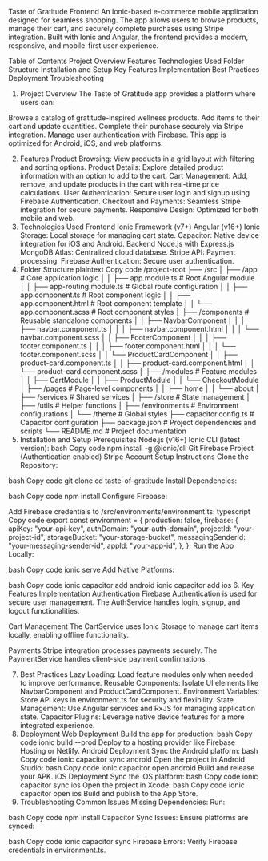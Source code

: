 Taste of Gratitude Frontend
An Ionic-based e-commerce mobile application designed for seamless shopping. The app allows users to browse products, manage their cart, and securely complete purchases using Stripe integration. Built with Ionic and Angular, the frontend provides a modern, responsive, and mobile-first user experience.

Table of Contents
Project Overview
Features
Technologies Used
Folder Structure
Installation and Setup
Key Features Implementation
Best Practices
Deployment
Troubleshooting

1. Project Overview
   The Taste of Gratitude app provides a platform where users can:

Browse a catalog of gratitude-inspired wellness products.
Add items to their cart and update quantities.
Complete their purchase securely via Stripe integration.
Manage user authentication with Firebase.
This app is optimized for Android, iOS, and web platforms.

2. Features
   Product Browsing: View products in a grid layout with filtering and sorting options.
   Product Details: Explore detailed product information with an option to add to the cart.
   Cart Management: Add, remove, and update products in the cart with real-time price calculations.
   User Authentication: Secure user login and signup using Firebase Authentication.
   Checkout and Payments: Seamless Stripe integration for secure payments.
   Responsive Design: Optimized for both mobile and web.
3. Technologies Used
   Frontend
   Ionic Framework (v7+)
   Angular (v16+)
   Ionic Storage: Local storage for managing cart state.
   Capacitor: Native device integration for iOS and Android.
   Backend
   Node.js with Express.js
   MongoDB Atlas: Centralized cloud database.
   Stripe API: Payment processing.
   Firebase Authentication: Secure user authentication.
4. Folder Structure
   plaintext
   Copy code
   /project-root
   ├── /src
   │ ├── /app # Core application logic
   │ │ ├── app.module.ts # Root Angular module
   │ │ ├── app-routing.module.ts # Global route configuration
   │ │ ├── app.component.ts # Root component logic
   │ │ ├── app.component.html # Root component template
   │ │ └── app.component.scss # Root component styles
   │ ├── /components # Reusable standalone components
   │ │ ├── NavbarComponent
   │ │ │ ├── navbar.component.ts
   │ │ │ ├── navbar.component.html
   │ │ │ └── navbar.component.scss
   │ │ ├── FooterComponent
   │ │ │ ├── footer.component.ts
   │ │ │ ├── footer.component.html
   │ │ │ └── footer.component.scss
   │ │ └── ProductCardComponent
   │ │ ├── product-card.component.ts
   │ │ ├── product-card.component.html
   │ │ └── product-card.component.scss
   │ ├── /modules # Feature modules
   │ │ ├── CartModule
   │ │ ├── ProductModule
   │ │ └── CheckoutModule
   │ ├── /pages # Page-level components
   │ │ ├── home
   │ │ └── about
   │ ├── /services # Shared services
   │ ├── /store # State management
   │ ├── /utils # Helper functions
   │ ├── /environments # Environment configurations
   │ └── /theme # Global styles
   ├── capacitor.config.ts # Capacitor configuration
   ├── package.json # Project dependencies and scripts
   └── README.md # Project documentation
5. Installation and Setup
   Prerequisites
   Node.js (v16+)
   Ionic CLI (latest version):
   bash
   Copy code
   npm install -g @ionic/cli
   Git
   Firebase Project (Authentication enabled)
   Stripe Account
   Setup Instructions
   Clone the Repository:

bash
Copy code
git clone <repository-url>
cd taste-of-gratitude
Install Dependencies:

bash
Copy code
npm install
Configure Firebase:

Add Firebase credentials to /src/environments/environment.ts:
typescript
Copy code
export const environment = {
production: false,
firebase: {
apiKey: "your-api-key",
authDomain: "your-auth-domain",
projectId: "your-project-id",
storageBucket: "your-storage-bucket",
messagingSenderId: "your-messaging-sender-id",
appId: "your-app-id",
},
};
Run the App Locally:

bash
Copy code
ionic serve
Add Native Platforms:

bash
Copy code
ionic capacitor add android
ionic capacitor add ios 6. Key Features Implementation
Authentication
Firebase Authentication is used for secure user management. The AuthService handles login, signup, and logout functionalities.

Cart Management
The CartService uses Ionic Storage to manage cart items locally, enabling offline functionality.

Payments
Stripe integration processes payments securely. The PaymentService handles client-side payment confirmations.

7. Best Practices
   Lazy Loading: Load feature modules only when needed to improve performance.
   Reusable Components: Isolate UI elements like NavbarComponent and ProductCardComponent.
   Environment Variables: Store API keys in environment.ts for security and flexibility.
   State Management: Use Angular services and RxJS for managing application state.
   Capacitor Plugins: Leverage native device features for a more integrated experience.
8. Deployment
   Web Deployment
   Build the app for production:
   bash
   Copy code
   ionic build --prod
   Deploy to a hosting provider like Firebase Hosting or Netlify.
   Android Deployment
   Sync the Android platform:
   bash
   Copy code
   ionic capacitor sync android
   Open the project in Android Studio:
   bash
   Copy code
   ionic capacitor open android
   Build and release your APK.
   iOS Deployment
   Sync the iOS platform:
   bash
   Copy code
   ionic capacitor sync ios
   Open the project in Xcode:
   bash
   Copy code
   ionic capacitor open ios
   Build and publish to the App Store.
9. Troubleshooting
   Common Issues
   Missing Dependencies: Run:

bash
Copy code
npm install
Capacitor Sync Issues: Ensure platforms are synced:

bash
Copy code
ionic capacitor sync
Firebase Errors: Verify Firebase credentials in environment.ts.
